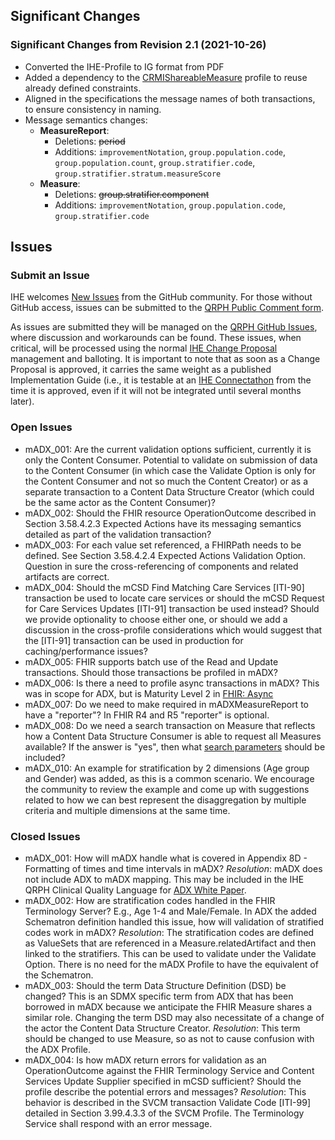 ## Significant Changes

### Significant Changes from Revision 2.1 (2021-10-26)

- Converted the IHE-Profile to IG format from PDF
- Added a dependency to the [CRMIShareableMeasure](http://hl7.org/fhir/uv/crmi/StructureDefinition/crmi-shareablemeasure) profile to reuse already defined constraints.
- Aligned in the specifications the message names of both transactions, to ensure consistency in naming.
- Message semantics changes:
	- **MeasureReport**:
		- Deletions: ~~period~~
		- Additions: `improvementNotation`, `group.population.code`, `group.population.count`, `group.stratifier.code`, `group.stratifier.stratum.measureScore`
	- **Measure**:
		- Deletions: ~~group.stratifier.component~~
		- Additions: `improvementNotation`, `group.population.code`, `group.stratifier.code`

## Issues

### Submit an Issue
IHE welcomes [New Issues](https://github.com/IHE/QRPH.mADX/issues/new/choose) from the GitHub community. 
For those without GitHub access, issues can be submitted to the [QRPH Public Comment form](https://www.ihe.net/QRPH_Public_Comments/).

As issues are submitted they will be managed on the [QRPH GitHub Issues](https://github.com/IHE/QRPH.mADX/issues), where discussion and workarounds can be found. These issues, when critical, will be processed using the normal [IHE Change Proposal](https://wiki.ihe.net/index.php/Category:CPs) management and balloting. 
It is important to note that as soon as a Change Proposal is approved, it carries the same weight as a published Implementation Guide (i.e., it is testable at an [IHE Connectathon](https://www.ihe.net/participate/connectathon/) from the time it is approved, even if it will not be integrated until several months later).

### Open Issues

- mADX_001: Are the current validation options sufficient, currently it is only the Content Consumer. Potential to validate on submission of data to the Content Consumer (in which case the Validate Option is only for the Content Consumer and not so much the Content Creator) or as a separate transaction to a Content Data Structure Creator (which could be the same actor as the Content Consumer)?
- mADX_002: Should the FHIR resource OperationOutcome described in Section 3.58.4.2.3 Expected Actions have its messaging semantics detailed as part of the validation transaction?
- mADX_003: For each value set referenced, a FHIRPath needs to be defined. See Section 3.58.4.2.4 Expected Actions Validation Option.<br>
Question in sure the cross-referencing of components and related artifacts are correct.
- mADX_004: Should the mCSD Find Matching Care Services [ITI-90] transaction be used to locate care services or should the mCSD Request for Care Services Updates [ITI-91] transaction be used instead? Should we provide optionality to choose either one, or should we add a discussion in the cross-profile considerations which would suggest that the [ITI-91] transaction can be used in production for caching/performance issues?
- mADX_005: FHIR supports batch use of the Read and Update transactions. Should those transactions be profiled in mADX?
- mADX_006: Is there a need to profile async transactions in mADX? This was in scope for ADX, but is Maturity Level 2 in [FHIR: Async]({{site.data.fhir.path}}async.html)
- mADX_007: Do we need to make required in mADXMeasureReport to have a "reporter"? In FHIR R4 and R5 "reporter" is optional.
- mADX_008: Do we need a search transaction on Measure that reflects how a Content Data Structure Consumer is able to request all Measures available? If the answer is "yes", then what [search parameters]({{site.data.fhir.path}}measure.html#search) should be included?
- mADX_010: An example for stratification by 2 dimensions (Age group and Gender) was added, as this is a common scenario. We encourage the community to review the example and come up with suggestions related to how we can best represent the disaggregation by multiple criteria and multiple dimensions at the same time.

### Closed Issues

- mADX_001: How will mADX handle what is covered in Appendix 8D - Formatting of times and time intervals in mADX?
*Resolution*: mADX does not include ADX to mADX mapping. This may be included in the IHE QRPH Clinical Quality Language for [ADX White Paper](https://www.ihe.net/uploadedFiles/Documents/QRPH/IHE_QRPH_White_Paper_CQL.pdf).
- mADX_002: How are stratification codes handled in the FHIR Terminology Server? E.g., Age 1-4 and Male/Female. In ADX the added Schematron definition handled this issue, how will validation of stratified codes work in mADX?
*Resolution*: The stratification codes are defined as ValueSets that are referenced in a Measure.relatedArtifact and then linked to the stratifiers. This can be used to validate under the Validate Option. There is no need for the mADX Profile to have the equivalent of the Schematron.
- mADX_003: Should the term Data Structure Definition (DSD) be changed? This is an SDMX specific term from ADX that has been borrowed in mADX because we anticipate the FHIR Measure shares a similar role. Changing the term DSD may also necessitate of a change of the actor the Content Data Structure Creator.
*Resolution*: This term should be changed to use Measure, so as not to cause confusion with the ADX Profile.
- mADX_004: Is how mADX return errors for validation as an OperationOutcome against the FHIR Terminology Service and Content Services Update Supplier specified in mCSD sufficient? Should the profile describe the potential errors and messages?
*Resolution*: This behavior is described in the SVCM transaction Validate Code [ITI-99] detailed in Section 3.99.4.3.3 of the SVCM Profile. The Terminology Service shall respond with an error message.
